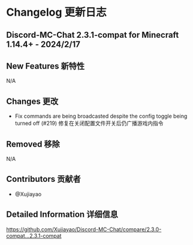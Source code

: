 # Changelog 更新日志

## Discord-MC-Chat 2.3.1-compat for Minecraft 1.14.4+ - 2024/2/17

## New Features 新特性

N/A

## Changes 更改

- Fix commands are being broadcasted despite the config toggle being turned off (#219)
  修复在关闭配置文件开关后仍广播游戏内指令

## Removed 移除

N/A

## Contributors 贡献者

- @Xujiayao

## Detailed Information 详细信息

https://github.com/Xujiayao/Discord-MC-Chat/compare/2.3.0-compat...2.3.1-compat